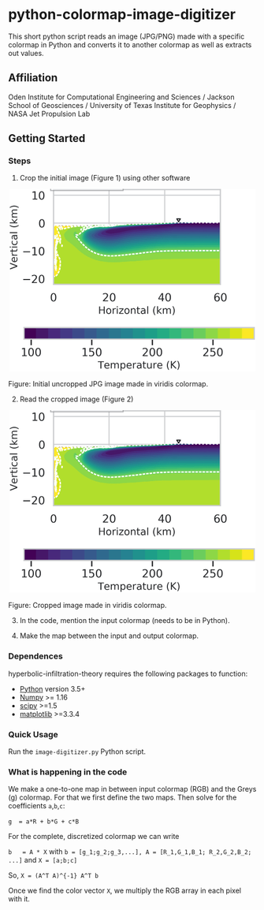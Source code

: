 # python-colormap-image-digitizer

This short python script reads an image (JPG/PNG) made with a specific colormap in Python and converts it to another colormap as well as extracts out values.

## Affiliation
Oden Institute for Computational Engineering and Sciences / Jackson School of Geosciences / University of Texas Institute for Geophysics / NASA Jet Propulsion Lab

## Getting Started

### Steps
1. Crop the initial image (Figure 1) using other software

<p align="center">
<img src="./jpl.jpeg" height="370">
</p>
Figure: Initial uncropped JPG image made in viridis colormap.

2. Read the cropped image (Figure 2)

<p align="center">
<img src="./jpl.jpeg" height="370">
</p>
Figure: Cropped image made in viridis colormap.


3. In the code, mention the input colormap (needs to be in Python).

4. Make the map between the input and output colormap.

### Dependences

hyperbolic-infiltration-theory requires the following packages to function:
- [Python](https://www.python.org/) version 3.5+
- [Numpy](http://www.numpy.org/) >= 1.16
- [scipy](https://www.scipy.org/) >=1.5
- [matplotlib](https://matplotlib.org/) >=3.3.4


### Quick Usage
Run the `image-digitizer.py` Python script.


### What is happening in the code
We make a one-to-one map in between input colormap (RGB) and the Greys (g) colormap. For that we first define the two maps. Then solve for the coefficients `a`,`b`,`c`:

`g  = a*R + b*G + c*B`

For the complete, discretized colormap we can write

`b   = A * X`
with
`b = [g_1;g_2;g_3,...], A = [R_1,G_1,B_1; R_2,G_2,B_2; ...]` and `X = [a;b;c]`

So, `X = (A^T A)^{-1} A^T b`

Once we find the color vector `X`, we multiply the RGB array in each pixel with it.
